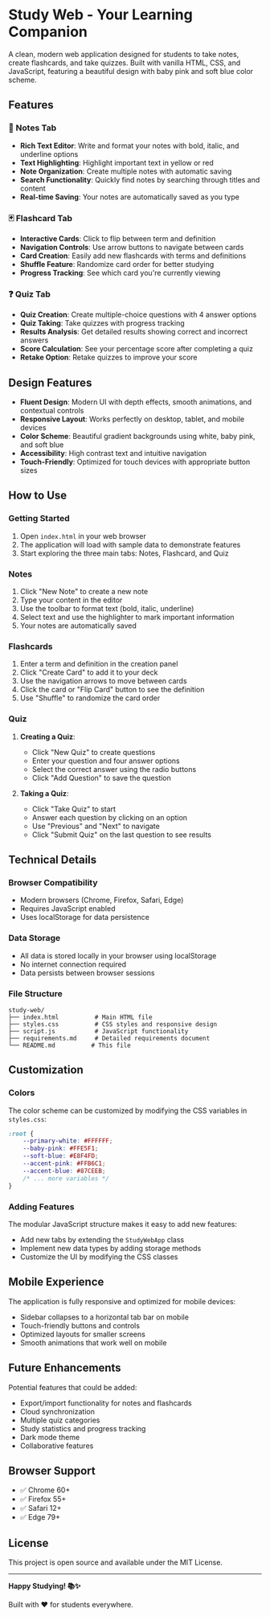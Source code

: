 # Study Web - Your Learning Companion

A clean, modern web application designed for students to take notes, create flashcards, and take quizzes. Built with vanilla HTML, CSS, and JavaScript, featuring a beautiful design with baby pink and soft blue color scheme.

## Features

### 📝 Notes Tab
- **Rich Text Editor**: Write and format your notes with bold, italic, and underline options
- **Text Highlighting**: Highlight important text in yellow or red
- **Note Organization**: Create multiple notes with automatic saving
- **Search Functionality**: Quickly find notes by searching through titles and content
- **Real-time Saving**: Your notes are automatically saved as you type

### 🃏 Flashcard Tab
- **Interactive Cards**: Click to flip between term and definition
- **Navigation Controls**: Use arrow buttons to navigate between cards
- **Card Creation**: Easily add new flashcards with terms and definitions
- **Shuffle Feature**: Randomize card order for better studying
- **Progress Tracking**: See which card you're currently viewing

### ❓ Quiz Tab
- **Quiz Creation**: Create multiple-choice questions with 4 answer options
- **Quiz Taking**: Take quizzes with progress tracking
- **Results Analysis**: Get detailed results showing correct and incorrect answers
- **Score Calculation**: See your percentage score after completing a quiz
- **Retake Option**: Retake quizzes to improve your score

## Design Features

- **Fluent Design**: Modern UI with depth effects, smooth animations, and contextual controls
- **Responsive Layout**: Works perfectly on desktop, tablet, and mobile devices
- **Color Scheme**: Beautiful gradient backgrounds using white, baby pink, and soft blue
- **Accessibility**: High contrast text and intuitive navigation
- **Touch-Friendly**: Optimized for touch devices with appropriate button sizes

## How to Use

### Getting Started
1. Open `index.html` in your web browser
2. The application will load with sample data to demonstrate features
3. Start exploring the three main tabs: Notes, Flashcard, and Quiz

### Notes
1. Click "New Note" to create a new note
2. Type your content in the editor
3. Use the toolbar to format text (bold, italic, underline)
4. Select text and use the highlighter to mark important information
5. Your notes are automatically saved

### Flashcards
1. Enter a term and definition in the creation panel
2. Click "Create Card" to add it to your deck
3. Use the navigation arrows to move between cards
4. Click the card or "Flip Card" button to see the definition
5. Use "Shuffle" to randomize the card order

### Quiz
1. **Creating a Quiz**:
   - Click "New Quiz" to create questions
   - Enter your question and four answer options
   - Select the correct answer using the radio buttons
   - Click "Add Question" to save the question
   
2. **Taking a Quiz**:
   - Click "Take Quiz" to start
   - Answer each question by clicking on an option
   - Use "Previous" and "Next" to navigate
   - Click "Submit Quiz" on the last question to see results

## Technical Details

### Browser Compatibility
- Modern browsers (Chrome, Firefox, Safari, Edge)
- Requires JavaScript enabled
- Uses localStorage for data persistence

### Data Storage
- All data is stored locally in your browser using localStorage
- No internet connection required
- Data persists between browser sessions

### File Structure
```
study-web/
├── index.html          # Main HTML file
├── styles.css          # CSS styles and responsive design
├── script.js           # JavaScript functionality
├── requirements.md     # Detailed requirements document
└── README.md          # This file
```

## Customization

### Colors
The color scheme can be customized by modifying the CSS variables in `styles.css`:

```css
:root {
    --primary-white: #FFFFFF;
    --baby-pink: #FFE5F1;
    --soft-blue: #E8F4FD;
    --accent-pink: #FFB6C1;
    --accent-blue: #87CEEB;
    /* ... more variables */
}
```

### Adding Features
The modular JavaScript structure makes it easy to add new features:
- Add new tabs by extending the `StudyWebApp` class
- Implement new data types by adding storage methods
- Customize the UI by modifying the CSS classes

## Mobile Experience

The application is fully responsive and optimized for mobile devices:
- Sidebar collapses to a horizontal tab bar on mobile
- Touch-friendly buttons and controls
- Optimized layouts for smaller screens
- Smooth animations that work well on mobile

## Future Enhancements

Potential features that could be added:
- Export/import functionality for notes and flashcards
- Cloud synchronization
- Multiple quiz categories
- Study statistics and progress tracking
- Dark mode theme
- Collaborative features

## Browser Support

- ✅ Chrome 60+
- ✅ Firefox 55+
- ✅ Safari 12+
- ✅ Edge 79+

## License

This project is open source and available under the MIT License.

---

**Happy Studying! 📚✨**

Built with ❤️ for students everywhere. 